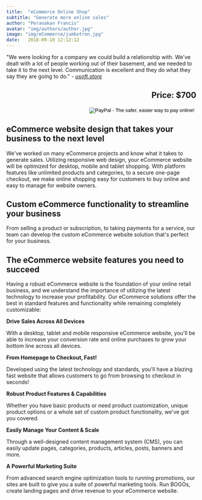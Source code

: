 ```yaml
---
title:  "eCommerce Online Shop"
subtitle: "Generate more online sales"
author: "Peranakan Francis"
avatar: "img/authors/author.jpg"
image: "img/eCommerce/jumbotron.jpg"
date:   2018-09-10 12:12:12
---
```


"We were looking for a company we could build a relationship with. We've dealt with a lot of people working out of their basement, and we needed to take it to the next level. Communication is excellent and they do what they say they are going to do." - <a href="https://usoft.store" target="_blank"><i>usoft.store</i></a>

<div style="text-align: right">
<h2>Price: $700</h2></div>
<div align="right">
<form action="https://www.paypal.com/cgi-bin/webscr" method="post" target="_top">
<input type="hidden" name="cmd" value="_s-xclick">
<input type="hidden" name="hosted_button_id" value="M5VU9EB247TCY">
<input type="image" src="https://www.paypalobjects.com/en_US/i/btn/btn_buynowCC_LG.gif" border="0" name="submit" alt="PayPal - The safer, easier way to pay online!">
<img alt="" border="0" src="https://www.paypalobjects.com/en_US/i/scr/pixel.gif" width="1" height="1">
</form>
</div>

## eCommerce website design that takes your business to the next level
We've worked on many eCommerce projects and know what it takes to generate sales. Utilizing responsive web design, your eCommerce website will be optimized for desktop, mobile and tablet shopping. With platform features like unlimited products and categories, to a secure one-page checkout, we make online shopping easy for customers to buy online and easy to manage for website owners.

## Custom eCommerce functionality to streamline your business
From selling a product or subscription, to taking payments for a service, our team can develop the custom eCommerce website solution that's perfect for your business.

## The eCommerce website features you need to succeed
Having a robust eCommerce website is the foundation of your online retail business, and we understand the importance of utilizing the latest technology to increase your profitability. Our eCommerce solutions offer the best in standard features and functionality while remaining completely customizable:

**Drive Sales Across All Devices**

With a desktop, tablet and mobile responsive eCommerce website, you'll be able to increase your conversion rate and online purchases to grow your bottom line across all devices.

**From Homepage to Checkout, Fast!**

Developed using the latest technology and standards, you'll have a blazing fast website that allows customers to go from browsing to checkout in seconds!

**Robust Product Features & Capabilities**

Whether you have basic products or need product customization, unique product options or a whole set of custom product functionality, we've got you covered.

**Easily Manage Your Content & Scale**

Through a well-designed content management system (CMS), you can easily update pages, categories, products, articles, posts, banners and more.

**A Powerful Marketing Suite**

From advanced search engine optimization tools to running promotions, our sites are built to give you a suite of powerful marketing tools. Run BOGOs, create landing pages and drive revenue to your eCommerce website.
